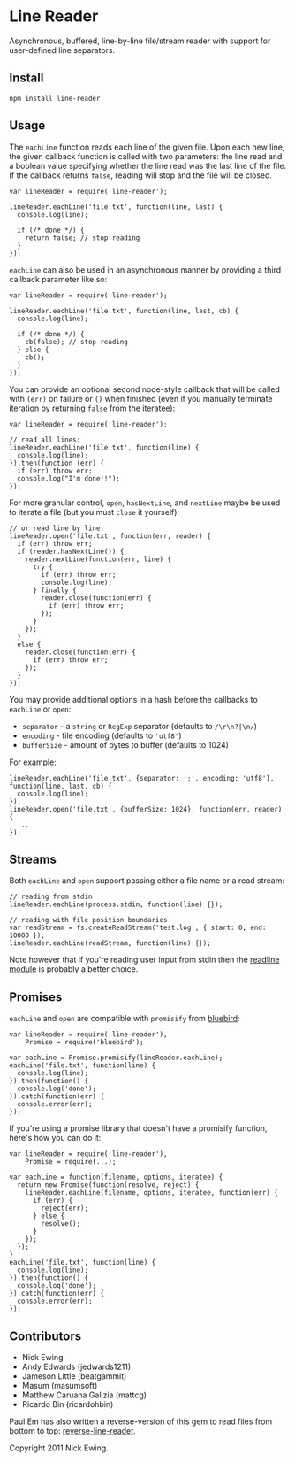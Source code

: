 Line Reader
===========

Asynchronous, buffered, line-by-line file/stream reader with support for
user-defined line separators.

Install
-------

`npm install line-reader`

Usage
-----

The `eachLine` function reads each line of the given file.  Upon each new line,
the given callback function is called with two parameters: the line read and a
boolean value specifying whether the line read was the last line of the file.
If the callback returns `false`, reading will stop and the file will be closed.

    var lineReader = require('line-reader');

    lineReader.eachLine('file.txt', function(line, last) {
      console.log(line);

      if (/* done */) {
        return false; // stop reading
      }
    });

`eachLine` can also be used in an asynchronous manner by providing a third
callback parameter like so:

    var lineReader = require('line-reader');

    lineReader.eachLine('file.txt', function(line, last, cb) {
      console.log(line);

      if (/* done */) {
        cb(false); // stop reading
      } else {
        cb();
      }
    });

You can provide an optional second node-style callback that will be called with
`(err)` on failure or `()` when finished (even if you manually terminate iteration
by returning `false` from the iteratee):

    var lineReader = require('line-reader');

    // read all lines:
    lineReader.eachLine('file.txt', function(line) {
      console.log(line);
    }).then(function (err) {
      if (err) throw err;
      console.log("I'm done!!");
    });

For more granular control, `open`, `hasNextLine`, and `nextLine` maybe be used
to iterate a file (but you must `close` it yourself):

    // or read line by line:
    lineReader.open('file.txt', function(err, reader) {
      if (err) throw err;
      if (reader.hasNextLine()) {
        reader.nextLine(function(err, line) {
          try {
            if (err) throw err;
            console.log(line);
          } finally {
            reader.close(function(err) {
              if (err) throw err;          
            });
          }
        });
      }
      else {
        reader.close(function(err) {
          if (err) throw err;          
        });
      }
    });

You may provide additional options in a hash before the callbacks to `eachLine` or `open`:
* `separator`   - a `string` or `RegExp` separator (defaults to `/\r\n?|\n/`)
* `encoding`    - file encoding (defaults to `'utf8'`)
* `bufferSize`  - amount of bytes to buffer (defaults to 1024)

For example:

    lineReader.eachLine('file.txt', {separator: ';', encoding: 'utf8'}, function(line, last, cb) {
      console.log(line);
    });
    lineReader.open('file.txt', {bufferSize: 1024}, function(err, reader) {
      ...
    }); 

Streams
-------

Both `eachLine` and `open` support passing either a file name or a read stream:

    // reading from stdin
    lineReader.eachLine(process.stdin, function(line) {});

    // reading with file position boundaries
    var readStream = fs.createReadStream('test.log', { start: 0, end: 10000 });
    lineReader.eachLine(readStream, function(line) {});

Note however that if you're reading user input from stdin then the
[readline module](https://nodejs.org/api/readline.html) is probably a better choice.

Promises
--------

`eachLine` and `open` are compatible with `promisify` from [bluebird](https://github.com/petkaantonov/bluebird/blob/master/API.md#promisepromisifyfunction-nodefunction--dynamic-receiver---function):

    var lineReader = require('line-reader'),
        Promise = require('bluebird');

    var eachLine = Promise.promisify(lineReader.eachLine);
    eachLine('file.txt', function(line) {
      console.log(line);
    }).then(function() {
      console.log('done');
    }).catch(function(err) {
      console.error(err);
    });

If you're using a promise library that doesn't have a promisify function, here's how you can do it:

    var lineReader = require('line-reader'),
        Promise = require(...);

    var eachLine = function(filename, options, iteratee) {
      return new Promise(function(resolve, reject) {
        lineReader.eachLine(filename, options, iteratee, function(err) {
          if (err) {
            reject(err);
          } else {
            resolve();
          }
        });
      });
    }
    eachLine('file.txt', function(line) {
      console.log(line);
    }).then(function() {
      console.log('done');
    }).catch(function(err) {
      console.error(err);
    });

Contributors
------------

* Nick Ewing
* Andy Edwards (jedwards1211)
* Jameson Little (beatgammit)
* Masum (masumsoft)
* Matthew Caruana Galizia (mattcg)
* Ricardo Bin (ricardohbin)

Paul Em has also written a reverse-version of this gem to read files from bottom to top: [reverse-line-reader](https://github.com/paul-em/reverse-line-reader).

Copyright 2011 Nick Ewing.
